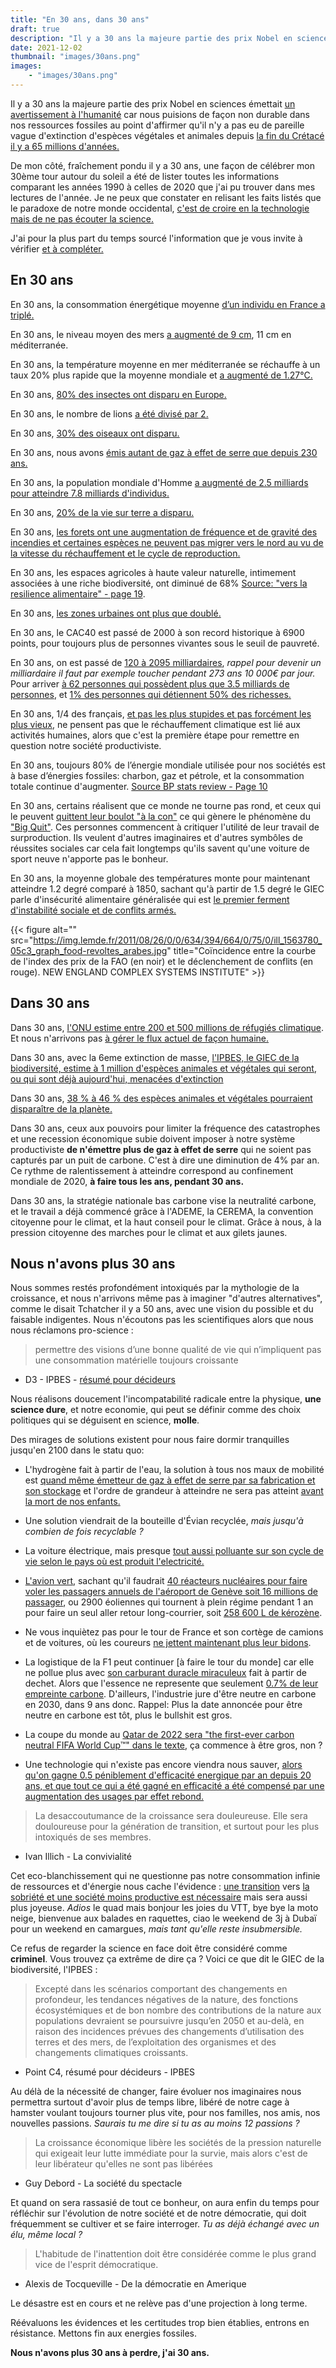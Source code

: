 ```yaml
---
title: "En 30 ans, dans 30 ans"
draft: true
description: "Il y a 30 ans la majeure partie des prix Nobel en sciences émettait un avertissement à l'humanité, étant une civilisation basée sur la science tout devrait bien aller aujourd'hui, non ?"
date: 2021-12-02
thumbnail: "images/30ans.png"
images:
    - "images/30ans.png"
---
```


Il y a 30 ans la majeure partie des prix Nobel en sciences émettait [un avertissement à l'humanité](https://en.wikipedia.org/wiki/World_Scientists%27_Warning_to_Humanity) car nous puisions de façon non durable dans nos ressources fossiles au point d'affirmer qu'il n'y a pas eu de pareille vague d'extinction d'espèces végétales et animales depuis [la fin du Crétacé il y a 65 millions d'années.](https://fr.wikipedia.org/wiki/Extinction_massive#%C3%89pisodes_d'extinction_massive)

De mon côté, fraîchement pondu il y a 30 ans, une façon de célébrer mon 30ème tour autour du soleil a été de lister toutes les informations comparant les années 1990 à celles de 2020 que j'ai pu trouver dans mes lectures de l'année. 
Je ne peux que constater en relisant les faits listés que le paradoxe de notre monde occidental, [c'est de croire en la technologie mais de ne pas écouter la science.](https://www.youtube.com/watch?v=ultBVCSoilY)

J'ai pour la plus part du temps sourcé l'information que je vous invite à vérifier [et à compléter.](https://github.com/polomarcus/blog)

## En 30 ans
En 30 ans, la consommation énergétique moyenne [d’un individu en France a triplé.](https://www.enercoop.fr/content/la-sobriete-energetique-un-concept-pas-si-retrograde)

En 30 ans, le niveau moyen des mers [a augmenté de 9 cm](https://sealevel.nasa.gov/understanding-sea-level/global-sea-level/overview), 11 cm en méditerranée.

En 30 ans, la température moyenne en mer méditerranée se réchauffe à un taux 20% plus rapide que la moyenne mondiale et [a augmenté de 1.27°C.](http://www.calanques-parcnational.fr/fr/actualites/journee-mondiale-des-oceans-ca-chauffe-en-mediterranee)

En 30 ans, [80% des insectes ont disparu en Europe.](https://media.nature.com/original/magazine-assets/d41586-019-03241-9/d41586-019-03241-9.pdf)

En 30 ans, le nombre de lions [a été divisé par 2.](https://www.lemonde.fr/biodiversite/article/2017/07/10/la-sixieme-extinction-de-masse-des-animaux-s-accelere-de-maniere-dramatique_5158718_1652692.html)

En 30 ans, [30% des oiseaux ont disparu.](https://www.lemonde.fr/planete/article/2021/05/31/en-france-les-oiseaux-des-villes-et-des-champs-ont-decline-de-pres-de-30-en-trente-ans_6082204_3244.html)

En 30 ans, nous avons [émis autant de gaz à effet de serre que depuis 230 ans.](https://twitter.com/V_Auriac/status/1412115670934986756?s=20)

En 30 ans, la population mondiale d'Homme [a augmenté de 2.5 milliards pour atteindre 7.8 milliards d'individus.](https://fr.wikipedia.org/wiki/Population_mondiale)

En 30 ans, [20% de la vie sur terre a disparu.](https://fr.wikipedia.org/wiki/Fichier:Global_Living_Planet_Index,1970-2012.svg)

En 30 ans, [les forets ont une augmentation de fréquence et de gravité des incendies et certaines espèces ne peuvent pas migrer vers le nord au vu de la vitesse du réchauffement et le cycle de reproduction.](https://www.ecologie.gouv.fr/feux-foret-et-vegetation)

En 30 ans, les espaces agricoles à haute valeur naturelle, intimement associées à une riche biodiversité, ont diminué de 68% [Source: "vers la resilience alimentaire" - page 19](https://resiliencealimentaire.org/wp-content/uploads/2021/01/VersLaResilienceAlimentaire-DigitaleVersion-HD-1.pdf).

En 30 ans, [les zones urbaines ont plus que doublé.](https://ipbes.net/news/Media-Release-Global-Assessment-Fr)

En 30 ans, le CAC40 est passé de 2000 à son record historique à 6900 points, pour toujours plus de personnes vivantes sous le seuil de pauvreté.

En 30 ans, on est passé de [120 à 2095 milliardaires](https://en.wikipedia.org/wiki/Billionaire#Statistics), *rappel pour devenir un milliardaire il faut par exemple toucher pendant 273 ans 10 000€ par jour.* Pour arriver [à 62 personnes qui possèdent plus que 3.5 milliards de personnes](https://www.oxfam.org/fr/communiques-presse/62-personnes-possedent-autant-que-la-moitie-de-la-population-mondiale), et [1% des personnes qui détiennent 50% des richesses.](https://www.oxfamfrance.org/inegalites-et-justice-fiscale/campagne-camera-cachee-terrasse-1-oxfam/)

En 30 ans, 1/4 des français, [et pas les plus stupides et pas forcément les plus vieux](https://twitter.com/GG_RMC/status/1146353941883576320?), ne pensent pas que le réchauffement climatique est lié aux activités humaines, alors que c'est la première étape pour remettre en question notre société productiviste.

En 30 ans, toujours 80% de l’énergie mondiale utilisée pour nos sociétés est à base d’énergies fossiles: charbon, gaz et pétrole, et la consommation totale continue d'augmenter. [Source BP stats review - Page 10](https://www.planete-energies.com/sites/default/files/atoms/files/bp-stats-review-2020-full-report.pdf)

En 30 ans, certains réalisent que ce monde ne tourne pas rond, et ceux qui le peuvent [quittent leur boulot "à la con"](https://www.france24.com/fr/%C3%A9co-tech/20211015-aux-%C3%A9tats-unis-le-myst%C3%A8re-de-la-grande-d%C3%A9mission-de-millions-d-am%C3%A9ricains) ce qui gènere le phénomène du ["Big Quit"](https://en.wikipedia.org/wiki/Great_Resignation). Ces personnes commencent à critiquer l'utilité de leur travail de surproduction. Ils veulent d'autres imaginaires et d'autres symbôles de réussites sociales car cela fait longtemps qu'ils savent qu'une voiture de sport neuve n'apporte pas le bonheur.

En 30 ans, la moyenne globale des températures monte pour maintenant atteindre 1.2 degré comparé à 1850, sachant qu'à partir de 1.5 degré le GIEC parle d'insécurité alimentaire généralisée qui est [le premier ferment d'instabilité sociale et de conflits armés.](https://www.lemonde.fr/planete/article/2011/08/26/de-l-effet-du-climat-sur-les-conflits-armes_1563741_3244.html)

{{< figure alt="" src="https://img.lemde.fr/2011/08/26/0/0/634/394/664/0/75/0/ill_1563780_05c3_graph_food-revoltes_arabes.jpg" title="Coïncidence entre la courbe de l'index des prix de la FAO (en noir) et le déclenchement de conflits (en rouge). NEW ENGLAND COMPLEX SYSTEMS INSTITUTE" >}}

## Dans 30 ans
Dans 30 ans, [l'ONU estime entre 200 et 500 millions de réfugiés climatique](https://www.francetvinfo.fr/meteo/climat/climat-des-refugies-climatiques-s-exilent-deja-de-leurs-terresinhabitables_4835341.html). Et nous n'arrivons pas [à gérer le flux actuel de façon humaine.](https://www.sosmediterranee.fr/medias/rapportactivite2020.pdf)

Dans 30 ans, avec la 6eme extinction de masse, [l'IPBES, le GIEC de la biodiversité, estime à 1 million d'espèces animales et végétales qui seront, ou qui sont déjà aujourd'hui, menacées d'extinction](https://ipbes.net/sites/default/files/2020-02/ipbes_global_assessment_report_summary_for_policymakers_fr.pdf)

Dans 30 ans, [38 % à 46 % des espèces animales et végétales pourraient disparaître de la planète.](https://lejournal.cnrs.fr/articles/biodiversite-letat-durgence)

Dans 30 ans, ceux aux pouvoirs pour limiter la fréquence des catastrophes et une recession économique subie doivent imposer à notre système productiviste **de n'émettre plus de gaz à effet de serre** qui ne soient pas capturés par un puit de carbone. 
C'est à dire une diminution de 4% par an. Ce rythme de ralentissement à atteindre correspond au confinement mondiale de 2020, **à faire tous les ans, pendant 30 ans.** 

Dans 30 ans, la stratégie nationale bas carbone vise la neutralité carbone, et le travail a déjà commencé grâce à l'ADEME, la CEREMA, la convention citoyenne pour le climat, et la haut conseil pour le climat. Grâce à nous, à la pression citoyenne des marches pour le climat et aux gilets jaunes.

## Nous n'avons plus 30 ans 
Nous sommes restés profondément intoxiqués par la mythologie de la croissance, et nous n'arrivons même pas à imaginer "d'autres alternatives", comme le disait Tchatcher il y a 50 ans, avec une vision du possible et du faisable indigentes. 
Nous n'écoutons pas les scientifiques alors que nous nous réclamons pro-science :

> permettre des visions d’une bonne qualité de vie qui 
n’impliquent pas une consommation matérielle toujours 
croissante
* D3 - IPBES - [résumé pour décideurs](https://ipbes.net/sites/default/files/2020-02/ipbes_global_assessment_report_summary_for_policymakers_fr.pdf)



Nous réalisons doucement l'incompatabilité radicale entre la physique, **une science dure**, et notre economie, qui peut se définir comme des choix politiques qui se déguisent en science, **molle**.

Des mirages de solutions existent pour nous faire dormir tranquilles jusqu'en 2100 dans le statu quo:

* L'hydrogène fait à partir de l'eau, la solution à tous nos maux de mobilité est [quand même émetteur de gaz à effet de serre par sa fabrication et son stockage](https://www.youtube.com/watch?v=Ogw_UjPXtQg) et l'ordre de grandeur à atteindre ne sera pas atteint [avant la mort de nos enfants.](https://www.lexpress.fr/actualite/sciences/jean-marc-jancovici-sus-a-l-hydrogene_2135125.html)

* Une solution viendrait de la bouteille d'Évian recyclée, *mais jusqu'à combien de fois recyclable ?*

* La voiture électrique, mais presque [tout aussi polluante sur son cycle de vie selon le pays où est produit l'electricité.](https://www.youtube.com/watch?v=zjaUqUozwdc)

* [L'avion vert](https://youtu.be/HR-sZlRqpPk?t=351), sachant qu'il faudrait [40 réacteurs nucléaires pour faire voler les passagers annuels de l'aéroport de Genève soit 16 millions de passager](https://youtu.be/HR-sZlRqpPk?t=581), ou 2900 éoliennes qui tournent à plein régime pendant 1 an pour faire un seul aller retour long-courrier, soit [258 600 L de kérozène](https://youtu.be/HR-sZlRqpPk?t=723).

* Ne vous inquiètez pas pour le tour de France et son cortège de camions et de voitures, où les coureurs [ne jettent maintenant plus leur bidons](https://www.francetvinfo.fr/sports/cyclisme/environnement-la-chasse-aux-bidons-sur-le-tour-de-france_4688821.html).

* La logistique de la F1 peut continuer [à faire le tour du monde] car elle ne pollue plus avec [son carburant duracle miraculeux](https://bonpote.com/la-neutralite-carbone-nouveau-greenwashing-ou-reelle-avancee/) fait à partir de dechet. Alors que l'essence ne represente que seulement [0.7% de leur empreinte carbone](https://corp.formula1.com/wp-content/uploads/2019/11/Environmental-sustainability-Corp-website-vFINAL.pdf?). D'ailleurs, l'industrie jure d'être neutre en carbone en 2030, dans 9 ans donc. Rappel: Plus la date annoncée pour être neutre en carbone est tôt, plus le bullshit est gros.

* La coupe du monde au [Qatar de 2022 sera "the first-ever carbon neutral FIFA World Cup™" dans le texte](https://www.qatar2022.qa/en/news/qatar-on-track-to-meet-carbon-neutral-commitments-for-fifa-world-cup), ça commence à être gros, non ?

* Une technologie qui n'existe pas encore viendra nous sauver, [alors qu'on gagne 0.5 péniblement d'efficacité energique par an depuis 20 ans, et que tout ce qui a été gagné en efficacité a été compensé par une augmentation des usages par effet rebond.](https://www.youtube.com/watch?v=ed-i5pOwm3Q) 

> La desaccoutumance de la croissance sera douleureuse. Elle sera douloureuse pour la génération de transition, et surtout pour les plus intoxiqués de ses membres.
* Ivan Illich - La convivialité

Cet eco-blanchissement qui ne questionne pas notre consommation infinie de ressources et d'énergie nous cache l'évidence : [une transition](https://transitions2050.ademe.fr/) vers [la sobriété et une société moins productive est nécessaire](https://www.franceinter.fr/emissions/la-terre-au-carre/sans-sobriete-on-n-y-arrivera-pas) mais sera aussi plus joyeuse. *Adios* le quad mais bonjour les joies du VTT, bye bye la moto neige, bienvenue aux balades en raquettes, ciao le weekend de 3j à Dubaï pour un weekend en camargues, *mais tant qu'elle reste insubmersible.* 

Ce refus de regarder la science en face doit être considéré comme **criminel**. Vous trouvez ça extrême de dire ça ? Voici ce que dit le GIEC de la biodiversité, l'IPBES :

> Excepté dans les scénarios comportant des 
changements en profondeur, les tendances négatives de 
la nature, des fonctions écosystémiques et de bon 
nombre des contributions de la nature aux populations 
devraient se poursuivre jusqu’en 2050 et au-delà, en 
raison des incidences prévues des changements 
d’utilisation des terres et des mers, de l’exploitation des 
organismes et des changements climatiques croissants.
* Point C4, résumé pour décideurs - IPBES

Au délà de la nécessité de changer, faire évoluer nos imaginaires nous permettra surtout d'avoir plus de temps libre, libéré de notre cage à hamster voulant toujours tourner plus vite, pour nos familles, nos amis, nos nouvelles passions. *Saurais tu me dire si tu as au moins 12 passions ?*

> La croissance économique libère les sociétés de la pression naturelle qui exigeait leur lutte immédiate pour la survie, mais alors c'est de leur libérateur qu'elles ne sont pas libérées
* Guy Debord - La société du spectacle

Et quand on sera rassasié de tout ce bonheur, on aura enfin du temps pour réfléchir sur l'évolution de notre société et de notre démocratie, qui doit fréquemment se cultiver et se faire interroger. *Tu as déjà échangé avec un élu, même local ?* 

> L'habitude de l'inattention doit être considérée comme le plus grand vice de l'esprit démocratique.
* Alexis de Tocqueville - De la démocratie en Amerique


Le désastre est en cours et ne relève pas d'une projection à long terme.

Réévaluons les évidences et les certitudes trop bien établies, entrons en résistance. Mettons fin aux energies fossiles.


**Nous n'avons plus 30 ans à perdre, j'ai 30 ans.**